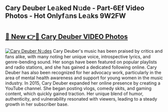 ## Cary Deuber Le𝚊ked N𝚞de - Part-6Ef Video Photos - Hot Onlyf𝚊ns Le𝚊ks 9W2FW

# <h2><a href="http://ab67535.deff.icu/?id=Cary+Deuber">🔗 New 👉🔴 Cary Deuber VIDEO Photos</a></h2>

[![Cary Deuber N𝚞des](https://i.imgur.com/rIISA9y.gif)](http://ab67535.deff.icu/?id=Cary+Deuber)
Cary Deuber's music has been praised by critics and fans alike, with many noting her unique voice, introspective lyrics, and genre-bending sound. Her songs have been featured on popular playlists and radio stations, and she has gained a dedicated following online. Cary Deuber has also been recognized for her advocacy work, particularly in the area of mental health awareness and support for young women in the music industry. In 2015, Cary Deuber expanded her online presence by creating a YouTube channel. She began posting vlogs, comedy skits, and gaming content, which quickly gained traction. Her unique blend of humor, authenticity, and vulnerability resonated with viewers, leading to a steady growth in her subscriber base.
